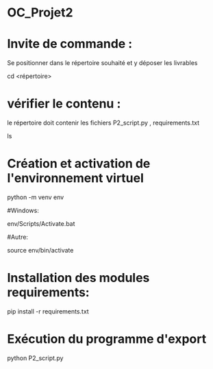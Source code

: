 # OC_Projet2

# Invite de commande : 
Se positionner dans le répertoire souhaité et y déposer les livrables

cd <répertoire>

# vérifier le contenu : 
le répertoire doit contenir les fichiers P2_script.py , requirements.txt

ls

# Création et activation de l'environnement virtuel
python -m venv env

#Windows:

env/Scripts/Activate.bat

#Autre:

source env/bin/activate
# Installation des modules requirements:
pip install -r requirements.txt
# Exécution du programme d'export
python P2_script.py


